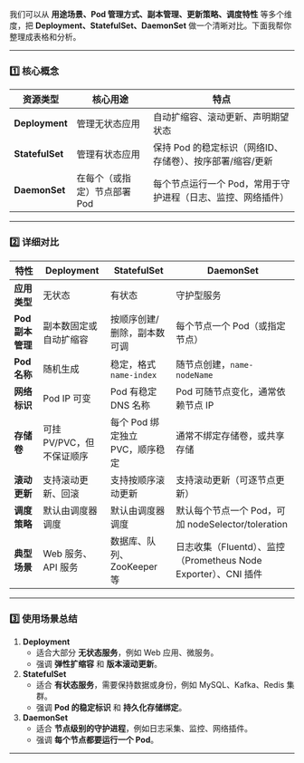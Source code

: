 我们可以从 **用途场景、Pod 管理方式、副本管理、更新策略、调度特性** 等多个维度，把 **Deployment、StatefulSet、DaemonSet** 做一个清晰对比。下面我帮你整理成表格和分析。

------

### 1️⃣ 核心概念

| 资源类型        | 核心用途                     | 特点                                                         |
| --------------- | ---------------------------- | ------------------------------------------------------------ |
| **Deployment**  | 管理无状态应用               | 自动扩缩容、滚动更新、声明期望状态                           |
| **StatefulSet** | 管理有状态应用               | 保持 Pod 的稳定标识（网络ID、存储卷）、按序部署/缩容/更新    |
| **DaemonSet**   | 在每个（或指定）节点部署 Pod | 每个节点运行一个 Pod，常用于守护进程（日志、监控、网络插件） |

------

### 2️⃣ 详细对比

| 特性             | Deployment                | StatefulSet                     | DaemonSet                                                    |
| ---------------- | ------------------------- | ------------------------------- | ------------------------------------------------------------ |
| **应用类型**     | 无状态                    | 有状态                          | 守护型服务                                                   |
| **Pod 副本管理** | 副本数固定或自动扩缩容    | 按顺序创建/删除，副本数可调     | 每个节点一个 Pod（或指定节点）                               |
| **Pod 名称**     | 随机生成                  | 稳定，格式 `name-index`         | 随节点创建，`name-nodeName`                                  |
| **网络标识**     | Pod IP 可变               | Pod 有稳定 DNS 名称             | Pod 可随节点变化，通常依赖节点 IP                            |
| **存储卷**       | 可挂 PV/PVC，但不保证顺序 | 每个 Pod 绑定独立 PVC，顺序稳定 | 通常不绑定存储卷，或共享存储                                 |
| **滚动更新**     | 支持滚动更新、回滚        | 支持按顺序滚动更新              | 支持滚动更新（可逐节点更新）                                 |
| **调度策略**     | 默认由调度器调度          | 默认由调度器调度                | 默认每个节点一个 Pod，可加 nodeSelector/toleration           |
| **典型场景**     | Web 服务、API 服务        | 数据库、队列、ZooKeeper 等      | 日志收集（Fluentd）、监控（Prometheus Node Exporter）、CNI 插件 |

------

### 3️⃣ 使用场景总结

1. **Deployment**
   - 适合大部分 **无状态服务**，例如 Web 应用、微服务。
   - 强调 **弹性扩缩容** 和 **版本滚动更新**。
2. **StatefulSet**
   - 适合 **有状态服务**，需要保持数据或身份，例如 MySQL、Kafka、Redis 集群。
   - 强调 **Pod 的稳定标识** 和 **持久化存储绑定**。
3. **DaemonSet**
   - 适合 **节点级别的守护进程**，例如日志采集、监控、网络插件。
   - 强调 **每个节点都要运行一个 Pod**。

------

